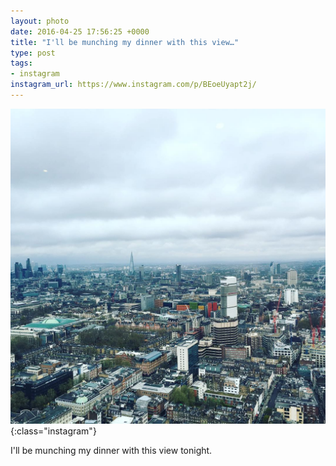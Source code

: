 ```yaml
---
layout: photo
date: 2016-04-25 17:56:25 +0000
title: "I'll be munching my dinner with this view…"
type: post
tags:
- instagram
instagram_url: https://www.instagram.com/p/BEoeUyapt2j/
---
```


![Instagram - BEoeUyapt2j](/img/BEoeUyapt2j.jpg){:class="instagram"}

I'll be munching my dinner with this view tonight.
